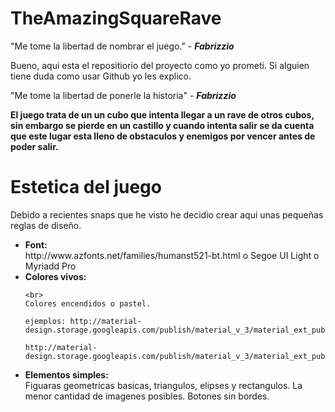 # TheAmazingSquareRave
"Me tome la libertad de nombrar el juego." - <i><b>Fabrizzio</b></i>

Bueno, aqui esta el repositiorio del proyecto como yo prometi. Si alguien tiene duda como usar Github yo les explico.

"Me tome la libertad de ponerle la historia" - <i><b>Fabrizzio</b></i>

<b>El juego trata de un un cubo que intenta llegar a un rave de otros cubos, sin embargo se pierde en un castillo y cuando intenta salir se da cuenta que este lugar esta lleno de obstaculos y enemigos por vencer antes de poder salir.</b>


# Estetica del juego
Debido a recientes snaps que he visto he decidio crear aqui unas pequeñas reglas de diseño.

<ul>
  <li>
    <b>Font:</b><br> http://www.azfonts.net/families/humanst521-bt.html
    o Segoe UI Light
    o Myriadd Pro
  </li>
  <li>
    <b>Colores vivos:</b>
    
    <br>
    Colores encendidos o pastel.
    
    ejemplos: http://material-design.storage.googleapis.com/publish/material_v_3/material_ext_publish/0Bx4BSt6jniD7eDg3bGdRcy12Mm8/style_color_uiapplication_palette1.png
    
    http://material-design.storage.googleapis.com/publish/material_v_3/material_ext_publish/0Bx4BSt6jniD7NUJzYWNoVGp2SGc/style_color_uiapplication_palette2.png
  </li>
  
  <li>
    <b>Elementos simples:</b><br>
    Figuaras geometricas basicas, triangulos, elipses y rectangulos.
    La menor cantidad de imagenes posibles.
    Botones sin bordes.
  </li>
</ul>
